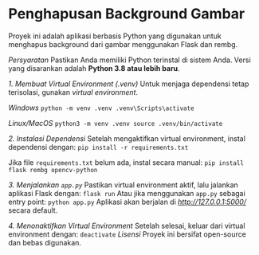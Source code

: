 # Penghapusan Background Gambar

Proyek ini adalah aplikasi berbasis Python yang digunakan untuk menghapus background dari gambar menggunakan Flask dan rembg.

*Persyaratan*
Pastikan Anda memiliki Python terinstal di sistem Anda. Versi yang disarankan adalah **Python 3.8 atau lebih baru**.

*1. Membuat Virtual Environment (.venv)*
Untuk menjaga dependensi tetap terisolasi, gunakan *virtual environment*.

*Windows*
``
python -m venv .venv
.venv\Scripts\activate
``

*Linux/MacOS*
``
python3 -m venv .venv
source .venv/bin/activate
``

*2. Instalasi Dependensi*
Setelah mengaktifkan virtual environment, instal dependensi dengan:
``
pip install -r requirements.txt
``

Jika file `requirements.txt` belum ada, instal secara manual:
``
pip install flask rembg opencv-python
``

*3. Menjalankan `app.py`*
Pastikan virtual environment aktif, lalu jalankan aplikasi Flask dengan:
``
flask run
``
Atau jika menggunakan `app.py` sebagai entry point:
``
python app.py
``
Aplikasi akan berjalan di *http://127.0.0.1:5000/* secara default.

*4. Menonaktifkan Virtual Environment*
Setelah selesai, keluar dari virtual environment dengan:
``
deactivate
``
*Lisensi*
Proyek ini bersifat open-source dan bebas digunakan.
